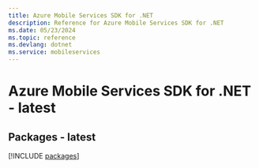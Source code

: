 ```yaml
---
title: Azure Mobile Services SDK for .NET
description: Reference for Azure Mobile Services SDK for .NET
ms.date: 05/23/2024
ms.topic: reference
ms.devlang: dotnet
ms.service: mobileservices
---
```

# Azure Mobile Services SDK for .NET - latest
## Packages - latest
[!INCLUDE [packages](mobile-services-index.md)]